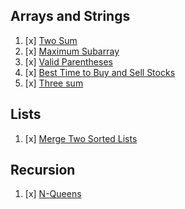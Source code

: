 ## Arrays and Strings

1. [x] [Two Sum](https://leetcode.com/problems/two-sum)
2. [x] [Maximum Subarray](https://leetcode.com/problems/maximum-subarray)
3. [x] [Valid Parentheses](https://leetcode.com/problems/valid-parentheses/)
4. [x] [Best Time to Buy and Sell Stocks](https://leetcode.com/problems/best-time-to-buy-and-sell-stock)
5. [x] [Three sum](https://leetcode.com/problems/3sum)

## Lists

1. [x] [Merge Two Sorted Lists](https://leetcode.com/problems/merge-two-sorted-lists/)

## Recursion

1. [x] [N-Queens](http://www.geeksforgeeks.org/given-a-binary-tree-print-out-all-of-its-root-to-leaf-paths-one-per-line/)
